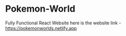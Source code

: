 # Pokemon-World
Fully Functional React Website
here is the website link - https://pokemonworlds.netlify.app
